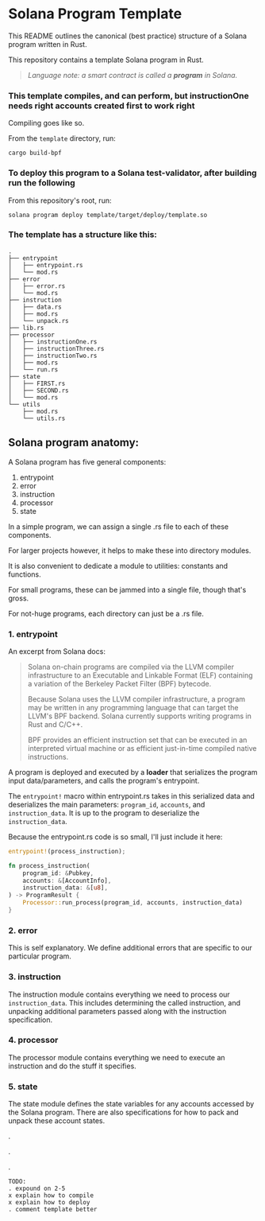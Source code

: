 # Solana Program Template

This README outlines the canonical (best practice) structure of a Solana program written in Rust.

This repository contains a template Solana program in Rust.

> _Language note: a smart contract is called a **program** in Solana._

### This template compiles, and can perform, but instructionOne needs right accounts created first to work right

Compiling goes like so.

From the ```template``` directory, run:
```
cargo build-bpf
```

### To deploy this program to a Solana test-validator, after building run the following 

From this repository's root, run:
```
solana program deploy template/target/deploy/template.so
```

### The template has a structure like this:

```
.
├── entrypoint
│   ├── entrypoint.rs
│   └── mod.rs
├── error
│   ├── error.rs
│   └── mod.rs
├── instruction
│   ├── data.rs
│   ├── mod.rs
│   └── unpack.rs
├── lib.rs
├── processor
│   ├── instructionOne.rs
│   ├── instructionThree.rs
│   ├── instructionTwo.rs
│   ├── mod.rs
│   └── run.rs
├── state
│   ├── FIRST.rs
│   ├── SECOND.rs
│   └── mod.rs
└── utils
    ├── mod.rs
    └── utils.rs
```


## Solana program anatomy:

A Solana program has five general components:

1. entrypoint
2. error
3. instruction
4. processor
5. state

In a simple program, we can assign a single .rs file to each of these components.

For larger projects however, it helps to make these into directory modules.

It is also convenient to dedicate a module to utilities: constants and functions.

For small programs, these can be jammed into a single file, though that's gross.

For not-huge programs, each directory can just be a .rs file.

### 1. entrypoint

An excerpt from Solana docs:

>Solana on-chain programs are compiled via the LLVM compiler infrastructure to an Executable and Linkable Format (ELF) containing a variation of the Berkeley Packet Filter (BPF) bytecode.
>
>Because Solana uses the LLVM compiler infrastructure, a program may be written in any programming language that can target the LLVM's BPF backend. Solana currently supports writing programs in Rust and C/C++.
>
>BPF provides an efficient instruction set that can be executed in an interpreted virtual machine or as efficient just-in-time compiled native instructions.

A program is deployed and executed by a **loader** that serializes the program input data/parameters, and calls the program's entrypoint.

The ```entrypoint!``` macro within entrypoint.rs takes in this serialized data and deserializes the main parameters: ```program_id```, ```accounts```, and ```instruction_data```. It is up to the program to deserialize the ```instruction_data```.

Because the entrypoint.rs code is so small, I'll just include it here:

```rs
entrypoint!(process_instruction);

fn process_instruction(
    program_id: &Pubkey,
    accounts: &[AccountInfo],
    instruction_data: &[u8],
) -> ProgramResult {
    Processor::run_process(program_id, accounts, instruction_data)
}
```

### 2. error

This is self explanatory. We define additional errors that are specific to our particular program.

### 3. instruction

The instruction module contains everything we need to process our ```instruction_data```. This includes determining the called instruction, and unpacking additional parameters passed along with the instruction specification.

### 4. processor

The processor module contains everything we need to execute an instruction and do the stuff it specifies.

### 5. state

The state module defines the state variables for any accounts accessed by the Solana program. There are also specifications for how to pack and unpack these account states.

.

.

.

```
TODO:
. expound on 2-5
x explain how to compile
x explain how to deploy
. comment template better
```
